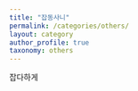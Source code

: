 ```yaml
---
title: "잡동사니"
permalink: /categories/others/
layout: category
author_profile: true
taxonomy: others
---
```


잡다하게
